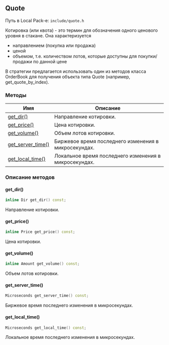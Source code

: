 ## Quote

Путь в Local Pack-е: `include/quote.h`

Котировка (или квота) - это термин для обозначения одного ценового уровня в стакане.
Она характеризуется

- направлением (покупка или продажа)
- ценой
- объемом, т.е. количеством лотов, которые доступны для покупки/продажи по данной цене

В стратегии предлагается использовать один из методов класса OrderBook для получения
объекта типа Quote (например, get_quote_by_index).

### Методы

|Имя| Описание|
|------------------|--------------------|
|[get_dir()](#get_dir)|Направление котировки.|
|[get_price()](#get_price)|Цена котировки.|
|[get_volume()](#get_volume)|Объем лотов котировки.|
|[get_server_time()](#get_server_time)|Биржевое время последнего изменения в микросекундах.|
|[get_local_time()](#get_local_time)|Локальное время последнего изменения в микросекундах.|

### Описание методов

#### get_dir()<a id="get_dir"></a>

```c++
inline Dir get_dir() const;
```

Направление котировки.

#### get_price()<a id="get_price"></a>

```c++
inline Price get_price() const;
```

Цена котировки.

#### get_volume()<a id="get_volume"></a>

```c++
inline Amount get_volume() const;
```

Объем лотов котировки.

#### get_server_time()<a id="get_server_time"></a>

```c++
Microseconds get_server_time() const;
```

Биржевое время последнего изменения в микросекундах.

#### get_local_time()<a id="get_local_time"></a>

```c++
Microseconds get_local_time() const;
```

Локальное время последнего изменения в микросекундах.
